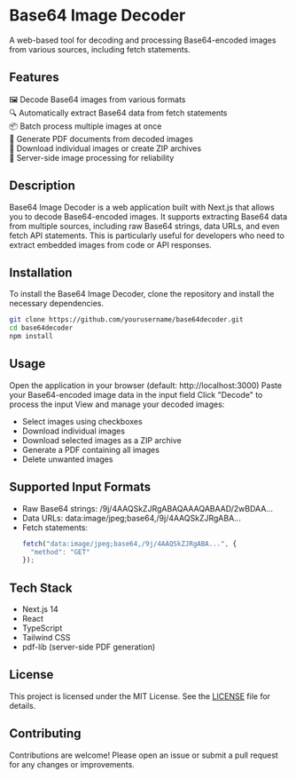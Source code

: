 # Base64 Image Decoder

A web-based tool for decoding and processing Base64-encoded images from various sources, including fetch statements.

## Features
🖼️ Decode Base64 images from various formats  
🔍 Automatically extract Base64 data from fetch statements  
📦 Batch process multiple images at once  
📄 Generate PDF documents from decoded images  
💾 Download individual images or create ZIP archives  
🔧 Server-side image processing for reliability  

## Description
Base64 Image Decoder is a web application built with Next.js that allows you to decode Base64-encoded images. It supports extracting Base64 data from multiple sources, including raw Base64 strings, data URLs, and even fetch API statements. This is particularly useful for developers who need to extract embedded images from code or API responses.

## Installation
To install the Base64 Image Decoder, clone the repository and install the necessary dependencies.

```bash
git clone https://github.com/yourusername/base64decoder.git
cd base64decoder
npm install
```

## Usage
Open the application in your browser (default: http://localhost:3000)
Paste your Base64-encoded image data in the input field
Click "Decode" to process the input
View and manage your decoded images:
- Select images using checkboxes
- Download individual images
- Download selected images as a ZIP archive
- Generate a PDF containing all images
- Delete unwanted images

## Supported Input Formats
- Raw Base64 strings: /9j/4AAQSkZJRgABAQAAAQABAAD/2wBDAA...
- Data URLs: data:image/jpeg;base64,/9j/4AAQSkZJRgABA...
- Fetch statements: 
  ```javascript
  fetch("data:image/jpeg;base64,/9j/4AAQSkZJRgABA...", {
    "method": "GET"
  });
  ```

## Tech Stack
- Next.js 14
- React
- TypeScript
- Tailwind CSS
- pdf-lib (server-side PDF generation)

## License
This project is licensed under the MIT License. See the [LICENSE](LICENSE) file for details.

## Contributing
Contributions are welcome! Please open an issue or submit a pull request for any changes or improvements.
